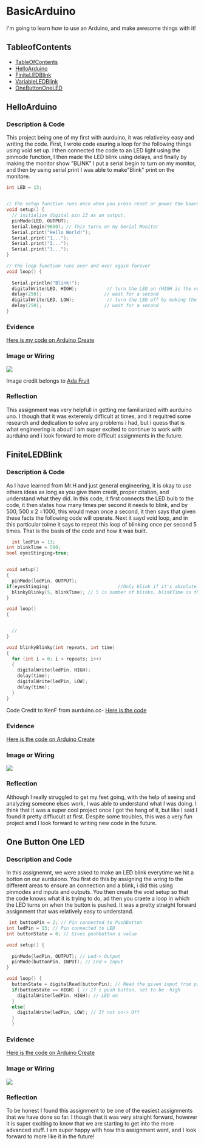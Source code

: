 # BasicArduino
I'm going to learn how to use an Arduino, and make awesome things with it!


## TableofContents
* [TableOfContents](#TableOfContents)
* [HelloArduino](#HelloArduino)
* [FiniteLEDBlink](#FiniteLEDBlink)
* [VariableLEDBlink](#VariableLEDBlink)
* [OneButtonOneLED](#OneButtonOneLED)



## HelloArduino

### Description & Code
This project being one of my first with aurduino, it was relativeley easy and writing the code.  First, I wrote code esuring a loop for the following things using void set  up.  I then connected the code to an LED light using the pinmode function, I then made the LED blink using delays, and finally by making the monitor show "BLINK" I put a serial begin to turn on my monitor, and then by using serial print I was able to make"Blink" print on the monitore. 

```C++
int LED = 13;


// the setup function runs once when you press reset or power the board
void setup() {
  // initialize digital pin 13 as an output.
  pinMode(LED, OUTPUT);
  Serial.begin(9600); // This turns on my Serial Monitor
  Serial.print("Hello World!");
  Serial.print("1...");
  Serial.print("2...");
  Serial.print("3...");
}

// the loop function runs over and over again forever
void loop() {
  
  Serial.println("Blink!");
  digitalWrite(LED, HIGH);           // turn the LED on (HIGH is the voltage level)
  delay(250);                       // wait for a second
  digitalWrite(LED, LOW);            // turn the LED off by making the voltage LOW
  delay(250);                       // wait for a second
}

```

### Evidence
[Here is my code on Arduino Create](https://create.arduino.cc/editor/dcaffer07/f99e84db-5dae-4b41-b6be-9c93e095c7b4)

### Image or Wiring
<img src="https://cdn-learn.adafruit.com/assets/assets/000/002/177/original/learn_arduino_fritzing_pin_13.jpg?1396780180" /> 

Image credit belongs to [Ada Fruit](https://learn.adafruit.com/assets/2177)

### Reflection
This assignment was very helpfull in getting me familiarized with aurduino uno.  I though that it was exteremly difficult at times, and it requitred some research and dedication to solve any problems i had, but i quess that is what engineering is about!  I am super excited to continue to work with aurduino and i look forward to more difficult assignments in the future.

## FiniteLEDBlink

### Description & Code
As I have learned from Mr.H and just general engineering, it is okay to use others ideas as long as you give them credit, proper citation, and understand what they did.  In this code, it first connects the LED bulb to the code, it then states how many times per second it needs to blink, and by 500, 500 x 2 =1000, this would mean once a second, it then says that given these facts the following code will operate.  Next it sayd void loop, and in this particular toime it says to repeat this loop of blinking once per second 5 times. That is the basis of the code and how it was built. 

```C++
  int ledPin = 13;
int blinkTime = 500;
bool eyesStinging=true;


void setup()
{
  pinMode(ledPin, OUTPUT);
if(eyesStinging)                         //Only blink if it's absolutely necessary
  blinkyBlinky(5, blinkTime); // 5 is number of blinks, blinkTime is the milliseconds in each state from above: int blinkTime = 500;
}

void loop()
{


  //
}

void blinkyBlinky(int repeats, int time)
{
  for (int i = 0; i < repeats; i++)
  {
    digitalWrite(ledPin, HIGH);
    delay(time);
    digitalWrite(ledPin, LOW);
    delay(time);
  }
}

```
Code Credit to KenF from aurduino.cc- [Here is the code](https://forum.arduino.cc/index.php?topic=273575.0)

### Evidence
[Here is the code on Arduino Create](https://create.arduino.cc/editor/dcaffer07/9f383a3b-047e-40ea-9aec-e91fe8d1928e)

### Image or Wiring
<img src="https://cdn.sparkfun.com/assets/learn_tutorials/3/1/0/Arduino_circuit_01_01.png" /> 


### Reflection
Although I really struggled to get my feet going, with the help of seeing and analyzing someone elses work, I was able to understand what I was doing.  I think that it was a super cool project once I got the hang of it, but like I said I found it pretty diffiucult at first.  Despite some troubles, this was a very fun project amd I look forward to writing new code in the future.

## One Button One LED

### Description and Code
In this assignemnt, we were asked to make an LED blink everytime we hit a botton on our aurduiono.  You first do this by assigning the wring to the different areas to ensure an connection and a blink, i did this using pinmodes and inputs and outputs.  You then create the void setup so that the code knows what it is trying to do, ad then you craete a loop in which the LED turns on when the button is pushed.  It was a pretty straight forward assignment that was relatively easy to understand.

```C++
 int buttonPin = 2; // Pin connected to PushButton                                                                       
int ledPin = 13; // Pin connected to LED
int buttonState = 0; // Gives pushbutton a value

void setup() {
  
  pinMode(ledPin, OUTPUT); // Led-> Output
  pinMode(buttonPin, INPUT); // Led-> Input
}

void loop() {
  buttonState = digitalRead(buttonPin); // Read the given input from pin 2
  if(buttonState == HIGH) { // If i push button, set to be  high
    digitalWrite(ledPin, HIGH); // LED on
  }
  else{
    digitalWrite(ledPin, LOW); // If not on-> Off
  }
  }
```

### Evidence
[Here is the code on Arduino Create](https://create.arduino.cc/editor/dcaffer07/2d230442-b3cc-4759-961c-ced619a7f59b)

### Image or Wiring
<img src="https://cvilleschools.instructure.com/courses/31052/files/1951975/download?wrap=1" /> 

### Reflection
To be honest I found this assignment to be one of the easiest assignments that we have done so far.  I though that it was very straight forward, however it is super exciting to know that we are starting to get into the more advanced stuff.  I am super happy with how this assignment went, and I look forward to more like it in the future!
